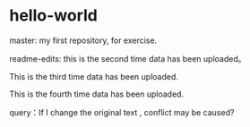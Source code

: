 # hello-world

master:
  my first repository, for exercise.

readme-edits:
  this is the second time data has been uploaded。

This is the third time data has been uploaded.

This is the fourth time data has been uploaded.

query：If I change the original text , conflict may be caused?
